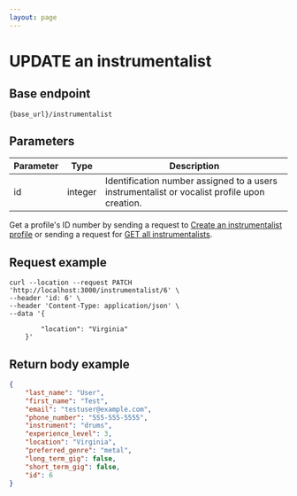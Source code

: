 ```yaml
---
layout: page
---
```


# UPDATE an instrumentalist

## Base endpoint

```shell
{base_url}/instrumentalist
```

## Parameters

| Parameter | Type | Description |
| --- | --- | --- |
| id | integer | Identification number assigned to a users instrumentalist or vocalist profile upon creation.|

Get a profile's ID number by sending a request to [Create an instrumentalist profile](inst-create-inst/) or sending a request for [GET all instrumentalists](inst-get-all-inst/).

## Request example

```curl
curl --location --request PATCH 'http://localhost:3000/instrumentalist/6' \
--header 'id: 6' \
--header 'Content-Type: application/json' \
--data '{

        "location": "Virginia"
    }'
```

## Return body example

```json
{
    "last_name": "User",
    "first_name": "Test",
    "email": "testuser@example.com",
    "phone_number": "555-555-5555",
    "instrument": "drums",
    "experience_level": 3,
    "location": "Virginia",
    "preferred_genre": "metal",
    "long_term_gig": false,
    "short_term_gig": false,
    "id": 6
}
```
